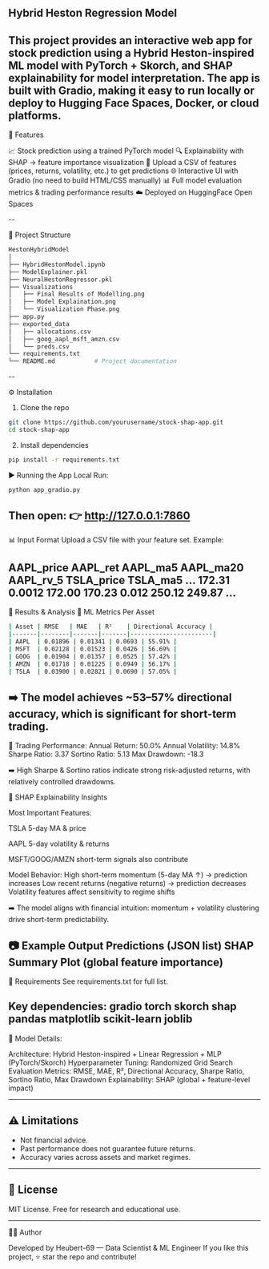 ## Hybrid Heston Regression Model
This project provides an interactive web app for stock prediction using a Hybrid Heston-inspired ML model with PyTorch + Skorch, and SHAP explainability for model interpretation.
The app is built with Gradio, making it easy to run locally or deploy to Hugging Face Spaces, Docker, or cloud platforms.
--

🚀 Features

📈 Stock prediction using a trained PyTorch model
🔍 Explainability with SHAP → feature importance visualization
📂 Upload a CSV of features (prices, returns, volatility, etc.) to get predictions
🌐 Interactive UI with Gradio (no need to build HTML/CSS manually)
📊 Full model evaluation metrics & trading performance results
☁️ Deployed on HuggingFace Open Spaces

--

📂 Project Structure
```bash
HestonHybridModel
│
├── HybridHestonModel.ipynb
├── ModelExplainer.pkl
├── NeuralHestonRegressor.pkl
├── Visualizations
│   ├── Final Results of Modelling.png
│   ├── Model Explaination.png
│   └── Visualization Phase.png
├── app.py
├── exported_data
│   ├── allocations.csv
│   ├── goog_aapl_msft_amzn.csv
│   └── preds.csv
└── requirements.txt
└── README.md           # Project documentation
```

--

⚙️ Installation
1. Clone the repo
```bash
git clone https://github.com/yourusername/stock-shap-app.git
cd stock-shap-app
```

2. Install dependencies
```bash
pip install -r requirements.txt
```

▶️ Running the App
Local Run:
```bash
python app_gradio.py
```

Then open:
👉 http://127.0.0.1:7860
---

📊 Input Format
Upload a CSV file with your feature set. Example:

AAPL_price	AAPL_ret	AAPL_ma5	AAPL_ma20	AAPL_rv_5	TSLA_price	TSLA_ma5	...
172.31	0.0012	172.00	170.23	0.012	250.12	249.87	...
---
📑 Results & Analysis
🔹 ML Metrics Per Asset
```bash
| Asset | RMSE   | MAE   | R²    | Directional Accuracy |
|-------|--------|-------|-------|-----------------------|
| AAPL  | 0.01896 | 0.01341 | 0.0693 | 55.91% |
| MSFT  | 0.02128 | 0.01523 | 0.0426 | 56.69% |
| GOOG  | 0.01904 | 0.01357 | 0.0525 | 57.42% |
| AMZN  | 0.01718 | 0.01225 | 0.0949 | 56.17% |
| TSLA  | 0.03900 | 0.02821 | 0.0690 | 57.05% |
```
➡️ The model achieves ~53–57% directional accuracy, which is significant for short-term trading.
---

🔹 Trading Performance:
Annual Return: 50.0%
Annual Volatility: 14.8%
Sharpe Ratio: 3.37
Sortino Ratio: 5.13
Max Drawdown: -18.3

➡️ High Sharpe & Sortino ratios indicate strong risk-adjusted returns, with relatively controlled drawdowns.

🔹 SHAP Explainability Insights

Most Important Features:

TSLA 5-day MA & price

AAPL 5-day volatility & returns

MSFT/GOOG/AMZN short-term signals also contribute

Model Behavior:
High short-term momentum (5-day MA ↑) → prediction increases
Low recent returns (negative returns) → prediction decreases
Volatility features affect sensitivity to regime shifts

➡️ The model aligns with financial intuition: momentum + volatility clustering drive short-term predictability.

📷 Example Output
Predictions (JSON list)
SHAP Summary Plot (global feature importance)
--- 

📑 Requirements
See requirements.txt
for full list.

Key dependencies:
gradio
torch
skorch
shap
pandas
matplotlib
scikit-learn
joblib
---

🧠 Model Details:

Architecture: Hybrid Heston-inspired + Linear Regression + MLP (PyTorch/Skorch)
Hyperparameter Tuning: Randomized Grid Search
Evaluation Metrics: RMSE, MAE, R², Directional Accuracy, Sharpe Ratio, Sortino Ratio, Max Drawdown
Explainability: SHAP (global + feature-level impact)

---
## ⚠️ Limitations
- Not financial advice.  
- Past performance does not guarantee future returns.  
- Accuracy varies across assets and market regimes.  

---

## 📜 License
MIT License. Free for research and educational use.

---

👨‍💻 Author

Developed by Heubert-69 — Data Scientist & ML Engineer
If you like this project, ⭐ star the repo and contribute!
